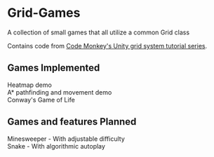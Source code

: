 # Grid-Games
 A collection of small games that all utilize a common Grid class

 Contains code from [Code Monkey's Unity grid system tutorial series](https://www.youtube.com/playlist?list=PLzDRvYVwl53uhO8yhqxcyjDImRjO9W722).
 
## Games Implemented
 <p>Heatmap demo<br>A* pathfinding and movement demo<br>Conway's Game of Life</p>
 
## Games and features Planned
 <p>Minesweeper - With adjustable difficulty<br>Snake - With algorithmic autoplay</p>